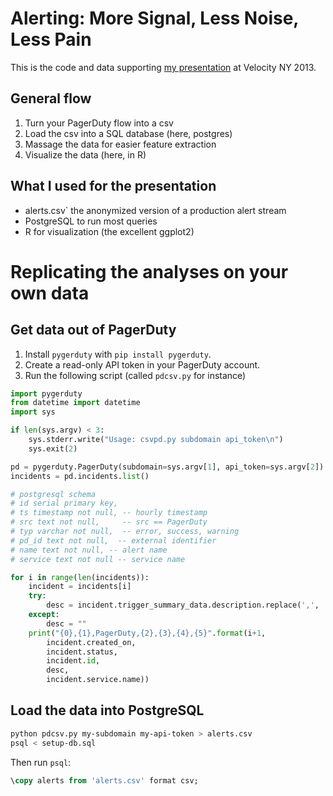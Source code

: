 # Alerting: More Signal, Less Noise, Less Pain

This is the code and data supporting [my presentation](http://velocityconf.com/velocityny2013/public/schedule/detail/30062) at Velocity NY 2013.

## General flow

1. Turn your PagerDuty flow into a csv
2. Load the csv into a SQL database (here, postgres)
3. Massage the data for easier feature extraction
4. Visualize the data (here, in R)

## What I used for the presentation

* alerts.csv` the anonymized version of a production alert stream
* PostgreSQL to run most queries
* R for visualization (the excellent ggplot2)

# Replicating the analyses on your own data

## Get data out of PagerDuty

1. Install `pygerduty` with `pip install pygerduty`.
2. Create a read-only API token in your PagerDuty account.
3. Run the following script (called `pdcsv.py` for instance)

```python
import pygerduty
from datetime import datetime
import sys 

if len(sys.argv) < 3:
    sys.stderr.write("Usage: csvpd.py subdomain api_token\n")
    sys.exit(2)

pd = pygerduty.PagerDuty(subdomain=sys.argv[1], api_token=sys.argv[2])
incidents = pd.incidents.list()

# postgresql schema
# id serial primary key,
# ts timestamp not null, -- hourly timestamp
# src text not null,     -- src == PagerDuty
# typ varchar not null,  -- error, success, warning
# pd_id text not null,  -- external identifier
# name text not null, -- alert name
# service text not null -- service name

for i in range(len(incidents)):
    incident = incidents[i]
    try:
        desc = incident.trigger_summary_data.description.replace(',', ''),
    except:
        desc = ""
    print("{0},{1},PagerDuty,{2},{3},{4},{5}".format(i+1,
        incident.created_on,
        incident.status,
        incident.id,
        desc,
        incident.service.name))
```

## Load the data into PostgreSQL

```bash
python pdcsv.py my-subdomain my-api-token > alerts.csv
psql < setup-db.sql
```

Then run `psql`:

```sql
\copy alerts from 'alerts.csv' format csv;
```

